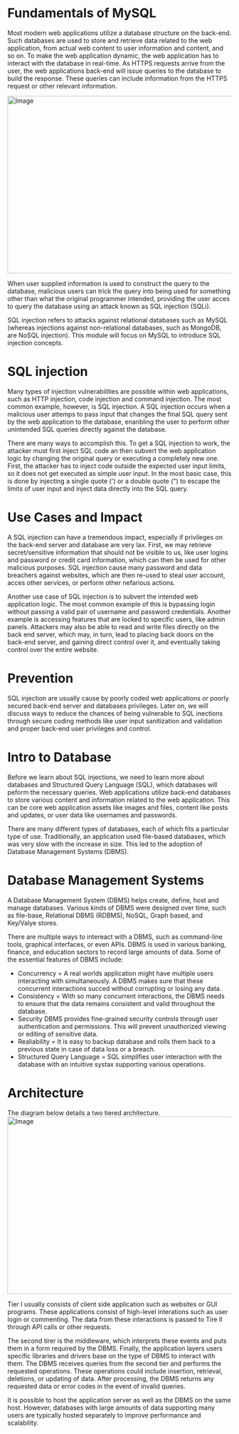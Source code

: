 # Fundamentals of MySQL
Most modern web applications utilize a database structure on the back-end. Such databases are used to store and retrieve data related to the web application, from actual web content to user information and content, and so on. To make the web application dynamic, the web application has to interact with the database in real-time. As HTTPS requests arrive from the user, the web applications back-end will issue queries to the database to build the response. These queries can include information from the HTTPS request or other relevant information.

<img width="1132" height="398" alt="Image" src="https://github.com/user-attachments/assets/101474b2-7fe7-4045-8e70-ae4c5ecfa999" />

When user supplied information is used to construct the query to the database, malicious users can trick the query into being used for something other than what the original programmer intended, providing the user acces to query the database using an attack known as SQL injection (SQLi).

SQL injection refers to attacks against relational databases such as MySQL (whereas injections against non-relational databases, such as MongoDB, are NoSQL injection). This module will focus on MySQL to introduce SQL injection concepts.

# SQL injection
Many types of injection vulnerabilities are possible within web applications, such as HTTP injection, code injection and command injection. The most common example, however, is SQL injection. A SQL injection occurs when a malicious user attemps to pass input that changes the final SQL query sent by the web application to the database, enanbling the user to perform other unintended SQL queries directly against the database.

There are many ways to accomplish this. To get a SQL injection to work, the attacker must first inject SQL code an then subvert the web application logic by changing the original query or executing a completely new one. First, the attacker has to inject code outside the expected user input limits, so it does not get executed as simple user input. In the most basic case, this is done by injecting a single quote (') or a double quote (") to escape the limits of user input and inject data directly into the SQL query.

# Use Cases and Impact
A SQL injection can have a tremendous impact, especially if privileges on the back-end server and database are very lax.
First, we may retrieve secret/sensitive information that should not be visible to us, like user logins and password or credit card information, which can then be used for other malicious purposes. SQL injection cause many password and data breachers against websites, which are then re-used to steal user account, acces other services, or perform other nefarious actions.

Another use case of SQL injection is to subvert the intended web application logic. The most common example of this is bypassing login without passing a valid pair of username and password credentials. Another example is accessing features that are locked to specific users, like admin panels. Attackers may also be able to read and write files directly on the back end server, which may, in turn, lead to placing back doors on the back-end server, and gaining direct control over it, and eventually taking control over the entire website.

# Prevention
SQL injection are usually cause by poorly coded web applications or poorly secured back-end server and databases privileges. Later on, we will discuss ways to reduce the chances of being vulnerable to SQL inections through secure coding methods like user input sanitization and validation and proper back-end user privileges and control.

# Intro to Database
Before we learn about SQL injections, we need to learn more about databases and Structured Query Language (SQL), which databases will peform the necessary queries. Web applications utilize back-end databases to store various content and information related to the web application. This can be core web application assets like images and files, content like posts and updates, or user data like usernames and passwords.

There are many different types of databases, each of which fits a particular type of use. Traditionally, an application used file-based databases, which was very slow with the increase in size. This led to the adoption of Database Management Systems (DBMS).

# Database Management Systems
A Database Management System (DBMS) helps create, define, host and manage databases. Various kinds of DBMS were designed over time, such as file-base, Relational DBMS (RDBMS), NoSQL, Graph based, and Key/Valye stores.

There are multiple ways to intereact with a DBMS, such as command-line tools, graphical interfaces, or even APIs. DBMS is used in various banking, finance, and education sectors to record large amounts of data. Some of the essential features of DBMS include:

- Concurrency = A real worlds application might have multiple users interacting with simultaneously. A DBMS makes sure that these concurrent interactions succed without corrupting or losing any data.
- Consistency = With so many concurrent interactions, the DBMS needs to ensure that the data remains consistent and valid throughout the database.
- Security DBMS provides fine-grained security controls through user authentication and permissions. This will prevent unauthorized viewing or editing of sensitive data.
- Realiability = It is easy to backup database and rolls them back to a previous state in case of data loss or a breach.
- Structured Query Language = SQL simplifies user interaction with the database with an intuitive systax supporting various operations.

# Architecture
The diagram below details a two tiered architecture.
<img width="1388" height="398" alt="Image" src="https://github.com/user-attachments/assets/fb3b5b74-7a79-4442-a03b-096ef3e85d0c" />

Tier I usually consists of client side application such as websites or GUI programs. These applications consist of high-level interations such as user login or commenting. The data from these interactions is passed to Tire II through API calls or other requests.

The second tirer is the middleware, which interprets these events and puts them in a form required by the DBMS. Finally, the application layers users specific libraries and drivers base on the type of DBMS to interact with them. The DBMS receives queries from the second tier and performs the requested operations. These operations could include insertion, retrieval, deletions, or updating of data. After processing, the DBMS returns any requested data or error codes in the event of invalid queries.

It is possible to host the application server as well as the DBMS on the same host. However, databases with large amounts of data supporting many users are typically hosted separately to improve performance and scalability.



